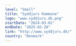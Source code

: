 ```yaml
---
level: "Small"
title: "Syddjurs Kommune"
logo: "www.syddjurs.dk.png"
startDate: "2024-03-01"
endDate: "2025-02-28"
link: "http://www.syddjurs.dk/"
country: "Denmark"
---
```


